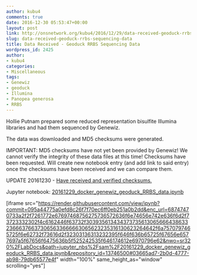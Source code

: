 ```yaml
---
author: kubu4
comments: true
date: 2016-12-30 05:53:47+00:00
layout: post
link: http://onsnetwork.org/kubu4/2016/12/29/data-received-geoduck-rrbs-sequencing-data/
slug: data-received-geoduck-rrbs-sequencing-data
title: Data Received - Geoduck RRBS Sequencing Data
wordpress_id: 2425
author:
- kubu4
categories:
- Miscellaneous
tags:
- Genewiz
- geoduck
- Illumina
- Panopea generosa
- RRBS
---
```


Hollie Putnam prepared some reduced representation bisulfite Illumina libraries and had them sequenced by Genewiz.

The data was downloaded and MD5 checksums were generated.

IMPORTANT: MD5 checksums have not yet been provided by Genewiz! We cannot verify the integrity of these data files at this time! Checksums have been requested. Will create new notebook entry (and add link to said entry) once the checksums have been received and we can compare them.

UPDATE 20161230 - [Have received and verified checksums.](http://onsnetwork.org/kubu4/2016/12/30/data-management-geoduck-rrbs-data-integrity-verification/)



Jupyter notebook: [20161229_docker_genewiz_geoduck_RRBS_data.ipynb
](https://github.com/sr320/LabDocs/blob/master/jupyter_nbs/sam/20161229_docker_genewiz_geoduck_RRBS_data.ipynb)

[iframe src="https://render.githubusercontent.com/view/ipynb?commit=095a44775a0efd8c26f7f70ec6ff0eb251a0b2dd&enc_url=68747470733a2f2f7261772e67697468756275736572636f6e74656e742e636f6d2f73723332302f4c6162446f63732f303935613434373735613065666438633236663766373065633666663065623235316130623264642f6a7570797465725f6e62732f73616d2f32303136313232395f646f636b65725f67656e6577697a5f67656f6475636b5f525242535f646174612e6970796e62&nwo=sr320%2FLabDocs&path=jupyter_nbs%2Fsam%2F20161229_docker_genewiz_geoduck_RRBS_data.ipynb&repository_id=13746500#03665ad7-2b0d-4777-ab98-79db65577e4f" width="100%" same_height_as="window" scrolling="yes"]
